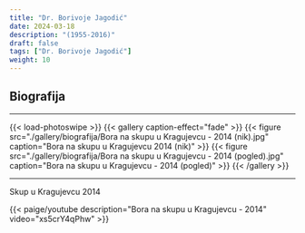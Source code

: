 ```yaml
---
title: "Dr. Borivoje Jagodić"
date: 2024-03-18
description: "(1955-2016)"
draft: false
tags: ["Dr. Borivoje Jagodić"]
weight: 10
---
```

## Biografija

<hr>
{{< load-photoswipe >}}
{{< gallery caption-effect="fade" >}}
  {{< figure src="./gallery/biografija/Bora na skupu u Kragujevcu - 2014 (nik).jpg" caption="Bora na skupu u Kragujevcu 2014 (nik)" >}}
  {{< figure src="./gallery/biografija/Bora na skupu u Kragujevcu - 2014 (pogled).jpg" caption="Bora na skupu u Kragujevcu - 2014 (pogled)" >}}
{{< /gallery >}}
<hr>

<p class="text-center">Skup u Kragujevcu 2014</p>

{{< paige/youtube description="Bora na skupu u Kragujevcu - 2014" video="xs5crY4qPhw" >}}
